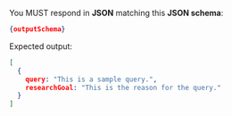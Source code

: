 You MUST respond in **JSON** matching this **JSON schema**:

```json
{outputSchema}
```

Expected output:

```json
[
  {
    query: "This is a sample query.",
    researchGoal: "This is the reason for the query."
  }
]